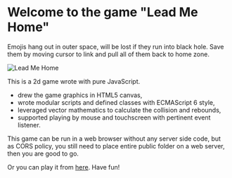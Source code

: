 # Welcome to the game "Lead Me Home"

Emojis hang out in outer space, will be lost if they run into black hole.
Save them by moving cursor to link and pull all of them back to home zone.

![Lead Me Home](http://mdeng.greenriverdev.com/game/images/game.gif)

This is a 2d game wrote with pure JavaScript.

- drew the game graphics in HTML5 canvas,
- wrote modular scripts and defined classes with ECMAScript 6 style,
- leveraged vector mathematics to calculate the collision and rebounds,
- supported playing by mouse and touchscreen with pertinent event listener.

This game can be run in a web browser without any server side code,
but as CORS policy, you still need to place entire public folder on a web server,
then you are good to go.

Or you can play it from [here](http://mdeng.greenriverdev.com/game/).
Have fun!
